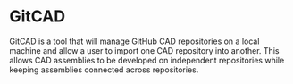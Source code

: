 # GitCAD
GitCAD is a tool that will manage GitHub CAD repositories on a local machine and allow a user to import one CAD repository into another. This allows CAD assemblies to be developed on independent repositories while keeping assemblies connected across repositories.  
